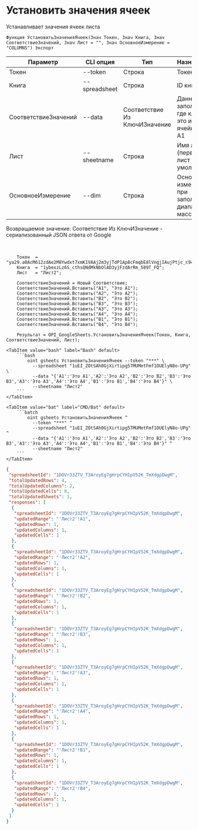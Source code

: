 ﻿---
sidebar_position: 1
---

# Установить значения ячеек
 Устанавливает значения ячеек листа



`Функция УстановитьЗначенияЯчеек(Знач Токен, Знач Книга, Знач СоответствиеЗначений, Знач Лист = "", Знач ОсновноеИзмерение = "COLUMNS") Экспорт`

  | Параметр | CLI опция | Тип | Назначение |
  |-|-|-|-|
  | Токен | --token | Строка | Токен |
  | Книга | --spreadsheet | Строка | ID книги |
  | СоответствиеЗначений | --data | Соответствие Из КлючИЗначение | Данные заполнения, где ключ это имя ячейки вида A1 |
  | Лист | --sheetname | Строка | Имя листа (первый лист по умолчанию) |
  | ОсновноеИзмерение | --dim | Строка | Основное измерение при заполнении диапазона массивом |

  
  Возвращаемое значение:   Соответствие Из КлючИЗначение - сериализованный JSON ответа от Google

<br/>




```bsl title="Пример кода"
    Токен  = "ya29.a0AcM612zdAe2M8Ywdxt7xmK1VAAj2m3yjTdP1Ap8cFmqbE8lVngjIAujPtjc_c94MCuKNLfn7MSssBd6NfMXDQDrHMUv7Fgjp7cjuXk68n...";
    Книга  = "1ybexzLz6S_cthsQNdMkNbOlAD3yjFzdArRm_589T_FQ";
    Лист   = "Лист2";

    СоответствиеЗначений = Новый Соответствие;
    СоответствиеЗначений.Вставить("A1", "Это A1");
    СоответствиеЗначений.Вставить("A2", "Это A2");
    СоответствиеЗначений.Вставить("B2", "Это B2");
    СоответствиеЗначений.Вставить("B3", "Это B3");
    СоответствиеЗначений.Вставить("A3", "Это A3");
    СоответствиеЗначений.Вставить("A4", "Это A4");
    СоответствиеЗначений.Вставить("B1", "Это B1");
    СоответствиеЗначений.Вставить("B4", "Это B4");

    Результат = OPI_GoogleSheets.УстановитьЗначенияЯчеек(Токен, Книга, СоответствиеЗначений, Лист);
```
    

 <Tabs>
  
    <TabItem value="bash" label="Bash" default>
        ```bash
            oint gsheets УстановитьЗначенияЯчеек --token "***" \
              --spreadsheet "1uEI_ZOtSAh0GjXirtipg57MUMetFmf1OUElyN8o-UPg" \
              --data "{'A1':'Это A1','A2':'Это A2','B2':'Это B2','B3':'Это B3','A3':'Это A3','A4':'Это A4','B1':'Это B1','B4':'Это B4'}" \
              --sheetname "Лист2"
        ```
    </TabItem>
  
    <TabItem value="bat" label="CMD/Bat" default>
        ```batch
            oint gsheets УстановитьЗначенияЯчеек ^
              --token "***" ^
              --spreadsheet "1uEI_ZOtSAh0GjXirtipg57MUMetFmf1OUElyN8o-UPg" ^
              --data "{'A1':'Это A1','A2':'Это A2','B2':'Это B2','B3':'Это B3','A3':'Это A3','A4':'Это A4','B1':'Это B1','B4':'Это B4'}" ^
              --sheetname "Лист2"
        ```
    </TabItem>
</Tabs>


```json title="Результат"
{
 "spreadsheetId": "1DOVr33ZTV_T3AroyEg7gHrpCYHIpV52K_TmXdgpDwgM",
 "totalUpdatedRows": 4,
 "totalUpdatedColumns": 2,
 "totalUpdatedCells": 8,
 "totalUpdatedSheets": 1,
 "responses": [
  {
   "spreadsheetId": "1DOVr33ZTV_T3AroyEg7gHrpCYHIpV52K_TmXdgpDwgM",
   "updatedRange": "'Лист2'!A1",
   "updatedRows": 1,
   "updatedColumns": 1,
   "updatedCells": 1
  },
  {
   "spreadsheetId": "1DOVr33ZTV_T3AroyEg7gHrpCYHIpV52K_TmXdgpDwgM",
   "updatedRange": "'Лист2'!A2",
   "updatedRows": 1,
   "updatedColumns": 1,
   "updatedCells": 1
  },
  {
   "spreadsheetId": "1DOVr33ZTV_T3AroyEg7gHrpCYHIpV52K_TmXdgpDwgM",
   "updatedRange": "'Лист2'!B2",
   "updatedRows": 1,
   "updatedColumns": 1,
   "updatedCells": 1
  },
  {
   "spreadsheetId": "1DOVr33ZTV_T3AroyEg7gHrpCYHIpV52K_TmXdgpDwgM",
   "updatedRange": "'Лист2'!B3",
   "updatedRows": 1,
   "updatedColumns": 1,
   "updatedCells": 1
  },
  {
   "spreadsheetId": "1DOVr33ZTV_T3AroyEg7gHrpCYHIpV52K_TmXdgpDwgM",
   "updatedRange": "'Лист2'!A3",
   "updatedRows": 1,
   "updatedColumns": 1,
   "updatedCells": 1
  },
  {
   "spreadsheetId": "1DOVr33ZTV_T3AroyEg7gHrpCYHIpV52K_TmXdgpDwgM",
   "updatedRange": "'Лист2'!A4",
   "updatedRows": 1,
   "updatedColumns": 1,
   "updatedCells": 1
  },
  {
   "spreadsheetId": "1DOVr33ZTV_T3AroyEg7gHrpCYHIpV52K_TmXdgpDwgM",
   "updatedRange": "'Лист2'!B1",
   "updatedRows": 1,
   "updatedColumns": 1,
   "updatedCells": 1
  },
  {
   "spreadsheetId": "1DOVr33ZTV_T3AroyEg7gHrpCYHIpV52K_TmXdgpDwgM",
   "updatedRange": "'Лист2'!B4",
   "updatedRows": 1,
   "updatedColumns": 1,
   "updatedCells": 1
  }
 ]
}
```
